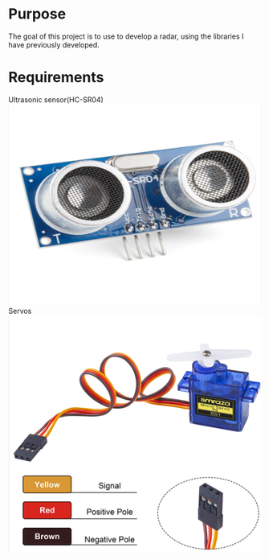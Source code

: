 # Purpose
The goal of this project is to use to develop a radar,
using the libraries I have previously developed.

# Requirements
Ultrasonic sensor(HC-SR04)
<img src="images/ultrasonic_sensor.png" width="600" height="400" />
Servos
![](images/servo.png)
